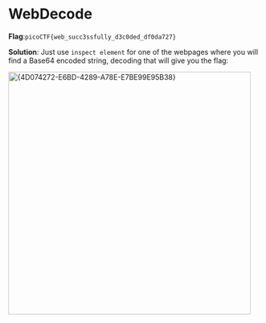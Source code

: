 # WebDecode
__Flag__:`picoCTF{web_succ3ssfully_d3c0ded_df0da727}`

__Solution__: Just use `inspect element` for one of the webpages where you will find a Base64 encoded string,
decoding that will give you the flag:

<img width="482" alt="{4D074272-E6BD-4289-A78E-E7BE99E95B38}" src="https://github.com/user-attachments/assets/c473176d-91c4-40e0-a619-ec53e352a49a">
